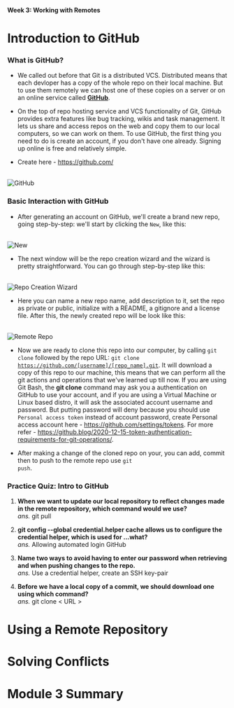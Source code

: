 **Week 3: Working with Remotes**
<br>

# Introduction to GitHub

### What is GitHub?

- We called out before that Git is a distributed VCS. Distributed means that each devloper has a copy of the whole repo on their local machine. But to use them remotely we can host one of these copies on a server or on an online service called **[GitHub](https://github.com/)**.

- On the top of repo hosting service and VCS functionality of Git, GitHub provides extra features like bug tracking, wikis and task management. It lets us share and access repos on the web and copy them to our local computers, so we can work on them. To use GitHub, the first thing you need to do is create an account, if you don't have one already. Signing up online is free and relatively simple.

- Create here - https://github.com/ <br>
  <br>

![GitHub](../Week-3/Images/Screenshot-1.png)

### Basic Interaction with GitHub

- After generating an account on GitHub, we'll create a brand new repo, going step-by-step: we'll start by clicking the <code>New</code>, like this:<br>
  <br>

![New](../Week-3/Images/Screenshot-3.png)

- The next window will be the repo creation wizard and the wizard is pretty straightforward. You can go through step-by-step like this:<br>
  <br>

![Repo Creation Wizard](../Week-3/Images/Screenshot-4.png)

- Here you can name a new repo name, add description to it, set the repo as private or public, initialize with a README, a gitignore and a license file. After this, the newly created repo will be look like this:<br>
  <br>

![Remote Repo](../Week-3/Images/Screenshot-5.png)

- Now we are ready to clone this repo into our computer, by calling <code>git clone</code> followed by the repo URL: <code>git clone https://github.com/[username]/[repo_name].git</code>. It will download a copy of this repo to our machine, this means that we can perform all the git actions and operations that we've learned up till now. If you are using Git Bash, the **git clone** command may ask you a authentication on GitHub to use your account, and if you are using a Virtual Machine or Linux based distro, it will ask the associated account username and password. But putting password will deny because you should use <code>Personal access token</code> instead of account password, create Personal access account here - https://github.com/settings/tokens. For more refer - https://github.blog/2020-12-15-token-authentication-requirements-for-git-operations/.

- After making a change of the cloned repo on your, you can add, commit then to push to the remote repo use <code>git push</code>.

### Practice Quiz: Intro to GitHub

1. **When we want to update our local repository to reflect changes made in the remote repository, which command would we use?**<br>
   _ans._ git pull

2. **git config --global credential.helper cache allows us to configure the credential helper, which is used for ...what?**<br>
   _ans._ Allowing automated login GitHub

3. **Name two ways to avoid having to enter our password when retrieving and when pushing changes to the repo.**<br>
   _ans._ Use a credential helper, create an SSH key-pair

4. **Before we have a local copy of a commit, we should download one using which command?**<br>
   _ans._ git clone < URL >

# Using a Remote Repository

# Solving Conflicts

# Module 3 Summary

